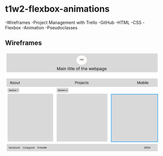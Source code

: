 # t1w2-flexbox-animations

-Wireframes
-Project Management with Trello
-GitHub
-HTML
-CSS
    -Flexbox
    -Animation
    -Pseudoclasses

## Wireframes
![Wireframes of index page Desktop version](./images/index_desktop.png)
